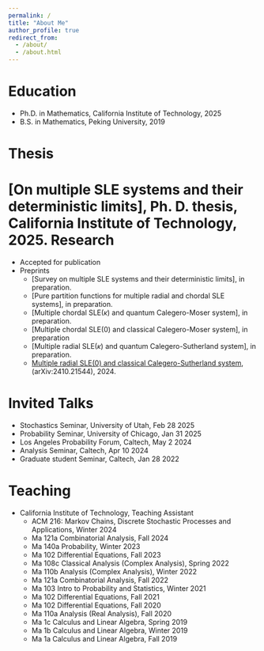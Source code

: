 ```yaml
---
permalink: /
title: "About Me"
author_profile: true
redirect_from: 
  - /about/
  - /about.html
---
```


Education
======
* Ph.D. in Mathematics, California Institute of Technology, 2025
* B.S. in Mathematics, Peking University, 2019

Thesis
======
[On multiple SLE systems and their deterministic limits], Ph. D. thesis, California Institute of Technology, 2025.
Research
======
* Accepted for publication
* Preprints
  * [Survey on multiple SLE systems and their deterministic limits], in preparation.
  * [Pure partition functions for multiple radial and chordal SLE systems], in preparation.
  * [Multiple chordal SLE($\kappa$) and quantum Calegero-Moser system], in preparation.
  * [Multiple chordal SLE(0) and classical Calegero-Moser system], in preparation
  * [Multiple radial SLE($\kappa$) and quantum Calegero-Sutherland system], in preparation.
  * [Multiple radial SLE(0) and classical Calegero-Sutherland system](https://arxiv.org/abs/2410.21544), (arXiv:2410.21544), 2024.

Invited Talks
======
* Stochastics Seminar, University of Utah, Feb 28 2025
* Probability Seminar, University of Chicago, Jan 31 2025
* Los Angeles Probability Forum, Caltech, May 2 2024
* Analysis Seminar, Caltech, Apr 10 2024
* Graduate student Seminar, Caltech, Jan 28 2022

Teaching
=======
* California Institute of Technology, Teaching Assistant
  * ACM 216: Markov Chains, Discrete Stochastic Processes and Applications, Winter 2024
  * Ma 121a Combinatorial Analysis, Fall 2024
  * Ma 140a Probability, Winter 2023
  * Ma 102 Differential Equations, Fall 2023
  * Ma 108c Classical Analysis (Complex Analysis), Spring 2022
  * Ma 110b Analysis (Complex Analysis), Winter 2022
  * Ma 121a Combinatorial Analysis, Fall 2022
  * Ma 103 Intro to Probability and Statistics, Winter 2021 
  * Ma 102 Differential Equations, Fall 2021
  * Ma 102 Differential Equations, Fall 2020
  * Ma 110a Analysis (Real Analysis), Fall 2020
  * Ma 1c Calculus and Linear Algebra, Spring 2019
  * Ma 1b Calculus and Linear Algebra, Winter 2019
  * Ma 1a Calculus and Linear Algebra, Fall 2019
